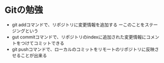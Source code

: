 # Gitの勉強
- git addコマンドで、リポジトリに変更情報を追加する
	ーこのことをステージングという
- gut commitコマンドで、リポジトリのindexに追加された変更情報にコメントをつけてコミットできる
- git pushコマンドで、ローカルのコミットをリモートのリポジトリに反映させることが出来る
